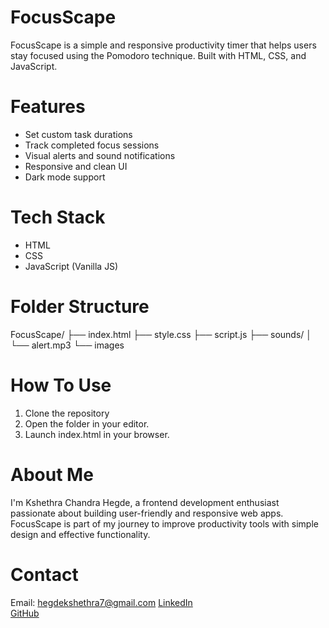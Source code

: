 # FocusScape
FocusScape is a simple and responsive productivity timer that helps users stay focused using the Pomodoro technique. Built with HTML, CSS, and JavaScript.

# Features
- Set custom task durations
- Track completed focus sessions
- Visual alerts and sound notifications
- Responsive and clean UI
- Dark mode support

# Tech Stack
- HTML  
- CSS  
- JavaScript (Vanilla JS)

# Folder Structure
FocusScape/
├── index.html
├── style.css
├── script.js
├── sounds/
│ └── alert.mp3
└── images

# How To Use
1. Clone the repository
2. Open the folder in your editor.
3. Launch index.html in your browser.

# About Me
I'm Kshethra Chandra Hegde, a frontend development enthusiast passionate about building user-friendly and responsive web apps. FocusScape is part of my journey to improve productivity tools with simple design and effective functionality.

# Contact
Email: hegdekshethra7@gmail.com
[LinkedIn](https://www.linkedin.com/in/kshethra-hegde-3b3811266)  
[GitHub](https://github.com/kshethra123)

